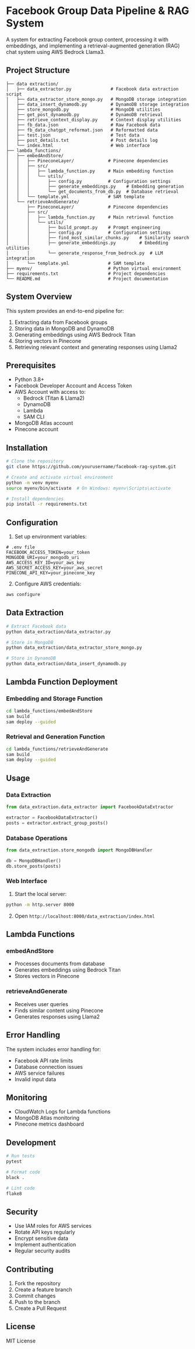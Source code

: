 # Facebook Group Data Pipeline & RAG System

A system for extracting Facebook group content, processing it with embeddings, and implementing a retrieval-augmented generation (RAG) chat system using AWS Bedrock Llama3.

## Project Structure

```
├── data extraction/
│   ├── data_extractor.py               # Facebook data extraction script
│   ├── data_extractor_store_mongo.py   # MongoDB storage integration
│   ├── data_insert_dynamodb.py         # DynamoDB storage integration
│   ├── store_mongodb.py                # MongoDB utilities
│   ├── get_post_dynamodb.py            # DynamoDB retrieval
│   ├── retrieve_context_display.py     # Context display utilities
│   ├── fb_data.json                    # Raw Facebook data
│   ├── fb_data_chatgpt_reformat.json   # Reformatted data
│   ├── test.json                       # Test data
│   ├── post_details.txt                # Post details log
│   └── index.html                      # Web interface
├── lambda_functions/
│   ├── embedAndStore/
│   │   ├── PineconeLayer/             # Pinecone dependencies
│   │   ├── src/
│   │   │   ├── lambda_function.py     # Main embedding function
│   │   │   └── utils/
│   │   │       ├── config.py          # Configuration settings
│   │   │       ├── generate_embeddings.py    # Embedding generation
│   │   │       └── get_documents_from_db.py  # Database retrieval
│   │   └── template.yml               # SAM template
│   └── retrieveAndGenerate/
│       ├── PineconeLayer/             # Pinecone dependencies
│       ├── src/
│       │   ├── lambda_function.py     # Main retrieval function
│       │   └── utils/
│       │       ├── build_prompt.py    # Prompt engineering
│       │       ├── config.py          # Configuration settings
│       │       ├── find_most_similar_chunks.py    # Similarity search
│       │       ├── generate_embeddings.py         # Embedding utilities
│       │       └── generate_response_from_bedrock.py  # LLM integration
│       └── template.yml               # SAM template
├── myenv/                             # Python virtual environment
├── requirements.txt                   # Project dependencies
└── README.md                          # Project documentation
```

## System Overview

This system provides an end-to-end pipeline for:
1. Extracting data from Facebook groups
2. Storing data in MongoDB and DynamoDB
3. Generating embeddings using AWS Bedrock Titan
4. Storing vectors in Pinecone
5. Retrieving relevant context and generating responses using Llama2

## Prerequisites

- Python 3.8+
- Facebook Developer Account and Access Token
- AWS Account with access to:
  - Bedrock (Titan & Llama2)
  - DynamoDB
  - Lambda
  - SAM CLI
- MongoDB Atlas account
- Pinecone account

## Installation

```bash
# Clone the repository
git clone https://github.com/yourusername/facebook-rag-system.git

# Create and activate virtual environment
python -m venv myenv
source myenv/bin/activate  # On Windows: myenv\Scripts\activate

# Install dependencies
pip install -r requirements.txt
```

## Configuration

1. Set up environment variables:
```plaintext
# .env file
FACEBOOK_ACCESS_TOKEN=your_token
MONGODB_URI=your_mongodb_uri
AWS_ACCESS_KEY_ID=your_aws_key
AWS_SECRET_ACCESS_KEY=your_aws_secret
PINECONE_API_KEY=your_pinecone_key
```

2. Configure AWS credentials:
```bash
aws configure
```

## Data Extraction

```bash
# Extract Facebook data
python data_extraction/data_extractor.py

# Store in MongoDB
python data_extraction/data_extractor_store_mongo.py

# Store in DynamoDB
python data_extraction/data_insert_dynamodb.py
```

## Lambda Function Deployment

### Embedding and Storage Function
```bash
cd lambda_functions/embedAndStore
sam build
sam deploy --guided
```

### Retrieval and Generation Function
```bash
cd lambda_functions/retrieveAndGenerate
sam build
sam deploy --guided
```

## Usage

### Data Extraction
```python
from data_extraction.data_extractor import FacebookDataExtractor

extractor = FacebookDataExtractor()
posts = extractor.extract_group_posts()
```

### Database Operations
```python
from data_extraction.store_mongodb import MongoDBHandler

db = MongoDBHandler()
db.store_posts(posts)
```

### Web Interface
1. Start the local server:
```bash
python -m http.server 8000
```
2. Open `http://localhost:8000/data_extraction/index.html`

## Lambda Functions

### embedAndStore
- Processes documents from database
- Generates embeddings using Bedrock Titan
- Stores vectors in Pinecone

### retrieveAndGenerate
- Receives user queries
- Finds similar content using Pinecone
- Generates responses using Llama2

## Error Handling

The system includes error handling for:
- Facebook API rate limits
- Database connection issues
- AWS service failures
- Invalid input data

## Monitoring

- CloudWatch Logs for Lambda functions
- MongoDB Atlas monitoring
- Pinecone metrics dashboard

## Development

```bash
# Run tests
pytest

# Format code
black .

# Lint code
flake8
```

## Security

- Use IAM roles for AWS services
- Rotate API keys regularly
- Encrypt sensitive data
- Implement authentication
- Regular security audits

## Contributing

1. Fork the repository
2. Create a feature branch
3. Commit changes
4. Push to the branch
5. Create a Pull Request

## License

MIT License